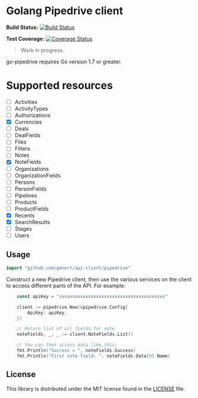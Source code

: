 # Golang Pipedrive client

**Build Status:** [![Build Status](https://travis-ci.org/Genert/go-pipedrive.svg?branch=master)](https://travis-ci.org/Genert/go-pipedrive)

**Test Coverage:** [![Coverage Status](https://coveralls.io/repos/github/Genert/go-pipedrive/badge.svg?branch=master)](https://coveralls.io/github/Genert/go-pipedrive?branch=master)

> Work in progress.

go-pipedrive requires Go version 1.7 or greater.

# Supported resources

- [ ] Activities
- [ ] ActivityTypes
- [ ] Authorizations
- [x] Currencies
- [ ] Deals
- [ ] DealFields
- [ ] Files
- [ ] Filters
- [ ] Notes
- [x] NoteFields
- [ ] Organizations
- [ ] OrganizationFields
- [ ] Persons
- [ ] PersonFields
- [ ] Pipelines
- [ ] Products
- [ ] ProductFields
- [x] Recents
- [x] SearchResults
- [ ] Stages
- [ ] Users

## Usage

```go
import "github.com/genert/api-client/pipedrive"
```

Construct a new Pipedrive client, then use the various services on the client to
access different parts of the API. For example:

```go
    const apiKey = "xxxxxxxxxxxxxxxxxxxxxxxxxxxxxxxxxxxxxxxx"

    client := pipedrive.New(&pipedrive.Config{
        ApiKey: apiKey,
    })

    // Return list of all fields for note
    noteFields, _, _ := client.NoteFields.List()

    // You can then access data like this:
    fmt.Println("Success = ", noteFields.Success)
    fmt.Println("First note field: ", noteFields.Data[0].Name)
```

## License

This library is distributed under the MIT license found in the [LICENSE](./LICENSE)
file.